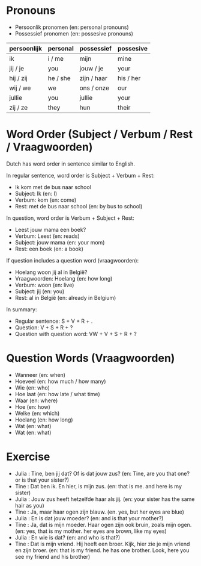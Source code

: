 # Pronouns

- Persoonlik pronomen (en: personal pronouns)
- Possessief pronomen (en: possesive pronouns)

|persoonlijk|personal  |possessief   |possesive  |
|-----------|----------|-------------|-----------|
| ik        | i / me   | mijn        | mine      |
| jij / je  | you      | jouw / je   | your      |
| hij / zij | he / she | zijn / haar | his / her |
| wij / we  | we       | ons / onze  | our       |
| jullie    | you      | jullie      | your      |
| zij / ze  | they     | hun         | their     |

# Word Order (Subject / Verbum / Rest / Vraagwoorden)

Dutch has word order in sentence similar to English.

In regular sentence, word order is Subject + Verbum + Rest:
- Ik kom met de bus naar school
 - Subject: Ik (en: I)
 - Verbum: kom (en: come)
 - Rest: met de bus naar school (en: by bus to school)

In question, word order is Verbum + Subject + Rest:
- Leest jouw mama een boek?
 - Verbum: Leest (en: reads)
 - Subject: jouw mama (en: your mom)
 - Rest: een boek (en: a book)
 
 If question includes a question word (vraagwoorden):
 - Hoelang woon jij al in België?
  - Vraagwoorden: Hoelang (en: how long)
  - Verbum: woon (en: live)
  - Subject: jij (en: you)
  - Rest: al in België (en: already in Belgium)
  
 In summary:
 - Regular sentence: S + V + R + .
 - Question: V + S + R + ?
 - Question with question word: VW + V + S + R + ?
 
# Question Words (Vraagwoorden)

- Wanneer (en: when)
- Hoeveel (en: how much / how many)
- Wie (en: who)
- Hoe laat (en: how late / what time)
- Waar (en: where)
- Hoe (en: how)
- Welke (en: which)
- Hoelang (en: how long)
- Wat (en: what)
- Wat (en: what)

# Exercise

- Julia : Tine, ben jij dat? Of is dat jouw zus? (en: Tine, are you that one? or is that your sister?)
- Tine  : Dat ben ik. En hier, is mijn zus. (en: that is me. and here is my sister)
- Julia : Jouw zus heeft hetzelfde haar als jij. (en: your sister has the same hair as you)
- Tine  : Ja, maar haar ogen zijn blauw. (en. yes, but her eyes are blue)
- Julia : En is dat jouw moeder? (en: and is that your mother?)
- Tine  : Ja, dat is mijn moeder. Haar ogen zijn ook bruin, zoals mijn ogen. (en: yes, that is my mother. her eyes are brown, like my eyes)
- Julia : En wie is dat? (en: and who is that?)
- Tine  : Dat is mijn vriend. Hij heeft een broer. Kijk, hier zie je mijn vriend en zijn broer. (en: that is my friend. he has one brother. Look, here you see my friend and his brother)

